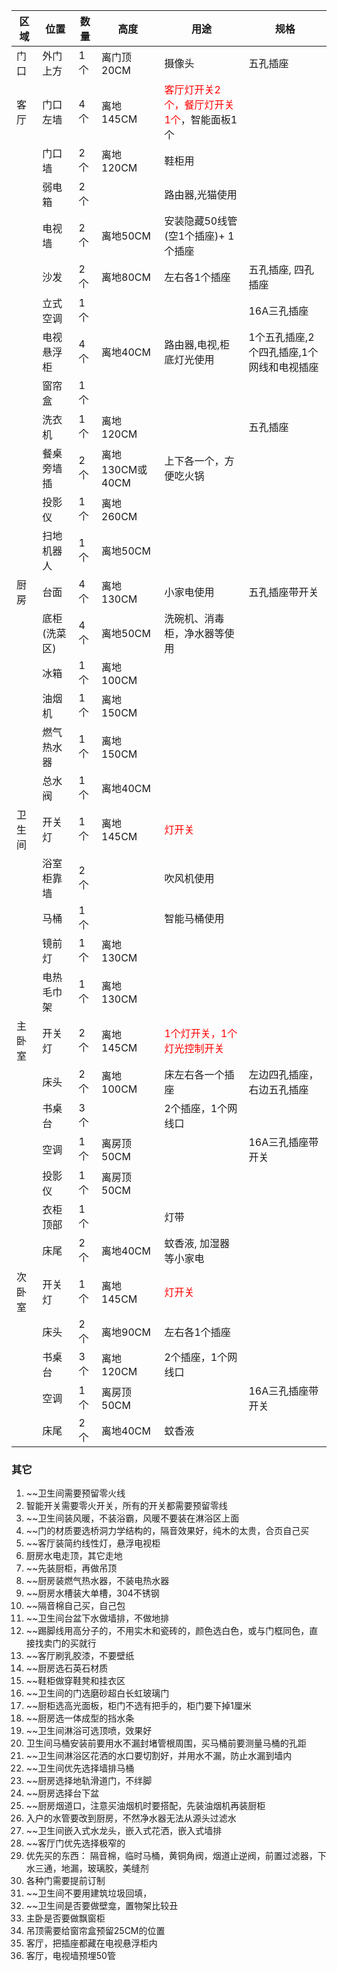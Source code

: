 | 区域   | 位置         | 数量 | 高度            | 用途                                                              | 规格 |
| ------ | ------------ | ---- | --------------- | ----------------------------------------------------------------- | ---- |
| 门口   | 外门上方     | 1个  | 离门顶20CM      | 摄像头                                                            |   五孔插座   |
| 客厅   | 门口左墙     | 4个  | 离地145CM       | <font color=red> 客厅灯开关2个，餐厅灯开关1个</font>，智能面板1个 |      |
|        | 门口墙       | 2个  | 离地120CM       | 鞋柜用                                                            |      |
|        | 弱电箱       | 2个  |                 | 路由器,光猫使用                                                   |      |
|        | 电视墙       | 2个  | 离地50CM        | 安装隐藏50线管(空1个插座)+ 1个插座                                    |      |
|        | 沙发         | 2个  | 离地80CM        | 左右各1个插座                                                     |  五孔插座, 四孔插座   |
|        | 立式空调     | 1个  |                 |                                                                   | 16A三孔插座     |
|        | 电视悬浮柜       | 4个  | 离地40CM        | 路由器,电视,柜底灯光使用    |1个五孔插座,2个四孔插座,1个网线和电视插座|
|        | 窗帘盒       | 1个  |                 |                                                                   |      |
|        | 洗衣机       | 1个  |  离地120CM       |                                                                   |五孔插座           |
|        | 餐桌旁墙插   | 2个  | 离地130CM或40CM | 上下各一个，方便吃火锅                                            |      |
|        | 投影仪       | 1个  | 离地260CM       |                                                                   |      |
|        | 扫地机器人   | 1个  | 离地50CM        |                                                                   |      |
| 厨房   | 台面         | 4个  | 离地130CM       | 小家电使用                                                        |  五孔插座带开关    |
|        | 底柜(洗菜区) | 4个  | 离地50CM        | 洗碗机、消毒柜，净水器等使用                                      |      |
|        | 冰箱         | 1个  | 离地100CM       |                                                                   |      |
|        | 油烟机       | 1个  | 离地150CM       |                                                                   |      |
|        | 燃气热水器   | 1个  | 离地150CM       |                                                                   |      |
|        | 总水阀       | 1个  | 离地40CM        |                                                                   |      |
|  卫生间 | 开关灯   | 1个  | 离地145CM       |         <font color=red>灯开关</font>                                                           |      |
|        | 浴室柜靠墙   | 2个  |                 | 吹风机使用                                                        |      |
|        | 马桶         | 1个  |                 | 智能马桶使用                                                      |      |
|        | 镜前灯       | 1个  | 离地130CM       |                                                                   |      |
|        | 电热毛巾架   | 1个  | 离地130CM       |                                                                   |      |
|  主卧室 | 开关灯           | 2个  | 离地145CM |  <font color=red> 1个灯开关，1个灯光控制开关</font>                                        |      |
|        | 床头         | 2个  | 离地100CM       | 床左右各一个插座                                    | 左边四孔插座，右边五孔插座      |
|        | 书桌台       | 3个  |                 | 2个插座，1个网线口                                                |      |
|        | 空调         | 1个  | 离房顶50CM      |                                                                   |16A三孔插座带开关    |
|        | 投影仪       | 1个  | 离房顶50CM      |                                                                   |      |
|        | 衣柜顶部     | 1个  |                 | 灯带                                                              |      |
|        | 床尾         | 2个  | 离地40CM        | 蚊香液, 加湿器等小家电                                                            |      |
|  次卧室| 开关灯           | 1个  | 离地145CM       | <font color=red>灯开关</font> |      |
|        | 床头         | 2个  | 离地90CM       | 左右各1个插座                                                     |      |
|        | 书桌台       | 3个  |   离地120CM      | 2个插座，1个网线口                                                |      |
|        | 空调         | 1个  | 离房顶50CM      |                                                                   | 16A三孔插座带开关   |
|        | 床尾         | 2个  | 离地40CM        | 蚊香液                                                            |      |

### 其它
1. ~~卫生间需要预留零火线
2. 智能开关需要零火开关，所有的开关都需要预留零线
3. ~~卫生间装风暖，不装浴霸，风暖不要装在淋浴区上面
4. ~~门的材质要选桥洞力学结构的，隔音效果好，纯木的太贵，合页自己买
5. ~~客厅装简约线性灯，悬浮电视柜
6. 厨房水电走顶，其它走地
7. ~~先装厨柜，再做吊顶
8. ~~厨房装燃气热水器，不装电热水器
9. ~~厨房水槽装大单槽，304不锈钢
10. ~~隔音棉自己买，自己包
11. ~~卫生间台盆下水做墙排，不做地排
12. ~~踢脚线用高分子的，不用实木和瓷砖的，颜色选白色，或与门框同色，直接找卖门的买就行
13. ~~客厅刷乳胶漆，不要壁纸
14. ~~厨房选石英石材质
15. ~~鞋柜做穿鞋凳和挂衣区
16. ~~卫生间的门选磨砂超白长虹玻璃门
17. ~~厨柜选高光面板，柜门不选有把手的，柜门要下掉1厘米
18. ~~厨房选一体成型的挡水条
19. ~~卫生间淋浴可选顶喷，效果好
20. 卫生间马桶安装前要用水不漏封堵管根周围，买马桶前要测量马桶的孔距
21. ~~卫生间淋浴区花洒的水口要切割好，并用水不漏，防止水漏到墙内
22. ~~卫生间优先选择墙排马桶
23. ~~厨房选择地轨滑道门，不绊脚
24. ~~厨房选择台下盆
25. ~~厨房烟道口，注意买油烟机时要搭配，先装油烟机再装厨柜
26. 入户的水管要改到厨房，不然净水器无法从源头过滤水
27. ~~卫生间嵌入式水龙头，嵌入式花洒，嵌入式墙排
28. ~~客厅门优先选择极窄的
29. 优先买的东西： 隔音棉，临时马桶，黄铜角阀，烟道止逆阀，前置过滤器，下水三通，地漏，玻璃胶，美缝剂
30. 各种门需要提前订制
31. ~~卫生间不要用建筑垃圾回填， 
32. ~~卫生间是否要做壁龛，置物架比较丑
33. 主卧是否要做飘窗柜
34. 吊顶需要给窗帘盒预留25CM的位置
35. 客厅，把插座都藏在电视悬浮柜内
36. 客厅，电视墙预埋50管                                    

